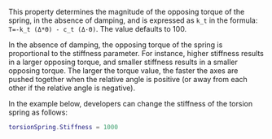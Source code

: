 This property determines the magnitude of the opposing torque of the
spring, in the absence of damping, and is expressed as `k_t` in the
formula: `T=-k_t (Δ*Θ) - c_t (Δ⋅Θ)`. The value defaults to 100.

In the absence of damping, the opposing torque of the spring is
proportional to the stiffness parameter. For instance, higher stiffness
results in a larger opposing torque, and smaller stiffness results in a
smaller opposing torque. The larger the torque value, the faster the axes
are pushed together when the relative angle is positive (or away from each
other if the relative angle is negative).

In the example below, developers can change the stiffness of the torsion
spring as follows:

```lua
torsionSpring.Stiffness = 1000
```